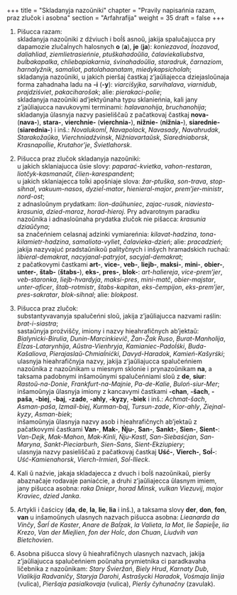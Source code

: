 +++
title = "Skladanyja nazoŭniki"
chapter = "Pravily napisańnia razam, praz zlučok i asobna"
section = "Arfahrafija"
weight = 35
draft = false
+++

1. Pišucca razam:
<br>skladanyja nazoŭniki z dźviuch i boĺš asnoŭ, jakija spalučajucca pry dapamozie zlučaĺnych halosnych __o__ (__a__), __je__ (__ja__): _koniezavod_, _ĺnozavod_, _daliahliad_, _ziemlietrasieńnie_, _ptuškahadoŭlia_, _čalaviekaliubstva_, _buĺbakapalka_, _chliebapiakarnia_, _śvinahadoŭlia_, _staradruk_, _čarnaziom_, _harnalyžnik_, _samaliot_, _patolahaanatam_, _miedykapsicholah_;
<br>skladanyja nazoŭniki, u jakich pieršaj častkaj z’jaŭliajecca dziejasloŭnaja forma zahadnaha ladu na __-i__ (__-y__): _viarcišyjka_, _sarvihalava_, _viarnidub_, _prajdziśviet_, _pakaciharošak_; alie: _pierakaci-polie_;
<br>skladanyja nazoŭniki ad’jektyŭnaha typu sklanieńnia, kali jany z’jaŭliajucca navukovymi terminami: _halavanohija_, _bruchanohija_;
<br>skladanyja ŭlasnyja nazvy pasieliščaŭ z pačatkovaj častkaj __nova-__ (__nava-__), __stara-__, __vierchnie-__ (__vierchnia-__), __nižnie-__ (__nižnia-__), __siarednie-__ (__siarednia-__) i inš.: _Novalukomĺ_, _Navapolack_, _Navasady_, _Navahrudak_, _Starakožaŭka_, _Vierchniadźvinsk_, _Nižniavartaŭsk_, _Siaredniaborsk_, _Krasnapoĺlie_, _Krutahor’je_, _Śvietlahorsk_.

2. Pišucca praz zlučok skladanyja nazoŭniki:
<br>u jakich sklaniajucca ŭsie slovy: _paparać-kvietka_, _vahon-restaran_, _liotčyk-kasmanaŭt_, _člien-karespandent_;
<br>u jakich sklaniajecca toĺki apošniaje slova: _žar-ptuška_, _son-trava_, _stop-sihnal_, _vakuum-nasos_, _dyzieĺ-mator_, _hienieral-major_, _prem’jer-ministr_, _nord-ost_;
<br>z adnasloŭnym prydatkam: _lion-daŭhuniec_, _zajac-rusak_, _niaviesta-krasunia_, _dzied-maroz_, _horad-hieroj_. Pry advarotnym paradku nazoŭnika i adnasloŭnaha prydatka zlučok nie pišacca: _krasunia dziaŭčyna_;
<br>sa značeńniem celasnaj adzinki vymiareńnia: _kilavat-hadzina_, _tona-kilamietr-hadzina_, _samaliota-vyliet_, _čalavieka-dzień_; alie: _pracadzień_;
<br>jakija nazyvajuć pradstaŭnikoŭ palityčnych i inšych hramadskich ruchaŭ: _libieral-demakrat_, _nacyjanal-patryjot_, _sacyjal-demakrat_;
<br>z pačatkovymi častkami __art-__, __vice-__, __veb-__, __liejb-__, __maksi-__, __mini-__, __obier-__, __unter-__, __štab-__ (__štabs-__), __eks-__, __pres-__, __blok-__: _art-haliereja_, _vice-prem’jer_, _veb-staronka_, _liejb-hvardyja_, _maksi-pres_, _mini-matč_, _obier-majstar_, _unter-aficer_, _štab-rotmistr_, _štabs-kapitan_, _eks-čempijon_, _eks-prem’jer_, _pres-sakratar_, _blok-sihnal_; alie: _blokpost_. 

3. Pišucca praz zlučok:
<br>substantyvavanyja spalučeńni sloŭ, jakija z’jaŭliajucca nazvami raślin: _brat-i-siastra_;
<br>sastaŭnyja proźviščy, imiony i nazvy hieahrafičnych ab’jektaŭ: _Bialynicki-Birulia_, _Dunin-Marcinkievič_, _Žan-Žak Ruso_, _Burat-Manholija_, _Eĺzas-Latarynhija_, _Aŭstra-Vienhryja_, _Kamianiec-Padoĺśki_, _Buda-Kašaliova_, _Pierajaslaŭ-Chmiaĺnićki_, _Davyd-Haradok_, _Kamień-Kašyrśki_;
<br>ulasnyja hieahrafičnyja nazvy, jakija z’jaŭliajucca spalučeńniem nazoŭnika z nazoŭnikam u miesnym sklonie i prynazoŭnikam __na__, a taksama padobnymi inšamoŭnymi spalučeńniami sloŭ z __de__, __siur__: _Rastoŭ-na-Donie_, _Frankfurt-na-Majnie_, _Pa-de-Kalie_, _Buloń-siur-Mer_;
<br>inšamoŭnyja ŭlasnyja imiony z kancavymi častkami __-chan__, __-šach__, __-paša__, __-biej__, __-baj__, __-zade__, __-ahly__, __-kyzy__, __-biek__ i inš.: _Achmat-šach_, _Asman-paša_, _Izmail-biej_, _Kurman-baj_, _Tursun-zade_, _Kior-ahly_, _Ziejnal-kyzy_, _Asman-biek_;
<br>inšamoŭnyja ŭlasnyja nazvy asob i hieahrafičnych ab’jektaŭ z pačatkovymi častkami __Van-__, __Mak-__, __Ńju-__, __San-__, __Sankt-__, __Sien-__, __Sient-__: _Van-Dejk_, _Mak-Mahon_, _Mak-Kinli_, _Ńju-Kastl_, _San-Siebaśćjan_, _San-Maryna_, _Sankt-Pieciarburh_, _Sien-Sans_, _Sient-Ekziupiery_;
<br>ulasnyja nazvy pasieliščaŭ z pačatkovaj častkaj __Uść-__, __Vierch-__, __Soĺ-__: _Uść-Kamienahorsk_, _Vierch-Irmień_, _Soĺ-Ilieck_.

4. Kali ŭ naźvie, jakaja skladajecca z dvuch i boĺš nazoŭnikaŭ, pieršy abaznačaje rodavaje paniaćcie, a druhi z’jaŭliajecca ŭlasnym imiem, jany pišucca asobna: _raka Dniepr_, _horad Minsk_, _vulkan Viezuvij_, _major Kraviec_, _dzied Janka_.

5. Artykli i čaścicy (__da__, __de__, __la__, __lie__, __lia__ i inš.), a taksama slovy __der__, __don__, __fon__, __van__ u inšamoŭnych ulasnych nazvach pišucca asobna: _Lieanarda da Vinčy_, _Šarĺ de Kaster_, _Anare de Baĺzak_, _la Valieta_, _la Mot_, _lie Šapieĺje_, _lia Krezo_, _Van der Miejlien_, _fon der Hoĺc_, _don Chuan_, _Liudvih van Bietchovien_.

6. Asobna pišucca slovy ŭ hieahrafičnych ulasnych nazvach, jakija z’jaŭliajucca spalučeńniem poŭnaha prymietnika ci paradkavaha ličebnika z nazoŭnikam: _Stary Śvieržań_, _Biely Hrud_, _Karnaty Dub_, _Vialikija Radvaničy_, _Staryja Darohi_, _Astrašycki Haradok_, _Vośmaja linija_ (vulica), _Pieršaja pasialkovaja_ (vulica), _Pieršy čyhunačny_ (zavulak).


